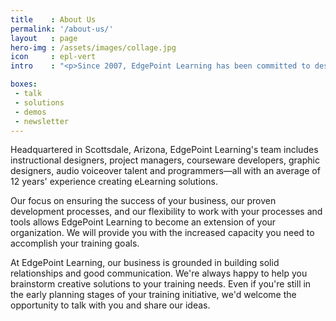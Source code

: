 ```yaml
---
title    : About Us
permalink: '/about-us/'
layout   : page
hero-img : /assets/images/collage.jpg
icon     : epl-vert
intro    : "<p>Since 2007, EdgePoint Learning has been committed to designing, developing and delivering blended learning solutions that drive organizational performance and business value while enriching the capabilities of working adults. Despite the hype in today’s organizational learning industry, we believe that learning program success is consistently grounded in strong business alignment, thoughtful program design and collaborative development processes.</p>"

boxes:
 - talk
 - solutions
 - demos
 - newsletter
---
```

Headquartered in Scottsdale, Arizona, EdgePoint Learning's team includes instructional designers, project managers, courseware developers, graphic designers, audio voiceover talent and programmers—all with an average of 12 years' experience creating eLearning solutions.

Our focus on ensuring the success of your business, our proven development processes, and our flexibility to work with your processes and tools allows EdgePoint Learning to become an extension of your organization. We will provide you with the increased capacity you need to accomplish your training goals.


At EdgePoint Learning, our business is grounded in building solid relationships and good communication. We're always happy to help you brainstorm creative solutions to your training needs. Even if you're still in the early planning stages of your training initiative, we'd welcome the opportunity to talk with you and share our ideas.
